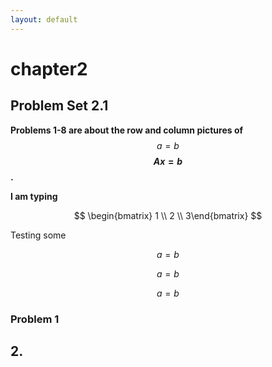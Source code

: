 ```yaml
---
layout: default
---
```


# chapter2

## 

## Problem Set 2.1

**Problems 1-8 are about the row and column pictures of** $$a = b$$ **$$Ax = b$$.**

**I am typing**



$$
\begin{bmatrix} 1 \\ 2 \\ 3\end{bmatrix}
$$



Testing some 

$$
a = b
$$



$$
a = b
$$

$$
a = b
$$

### Problem 1

## 2.

